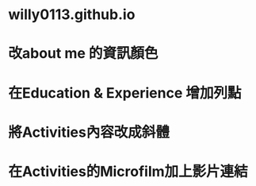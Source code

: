 # willy0113.github.io

# 改about me 的資訊顏色

# 在Education & Experience 增加列點

# 將Activities內容改成斜體

# 在Activities的Microfilm加上影片連結
